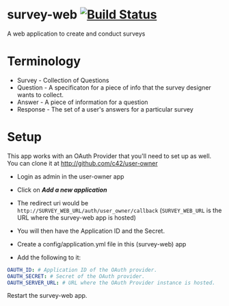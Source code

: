 survey-web [![Build Status](https://secure.travis-ci.org/c42/survey-web.png)](http://travis-ci.org/c42/survey-web)
==========

A web application to create and conduct surveys

Terminology
===========

- Survey   - Collection of Questions
- Question - A specificaton for a piece of info that the survey designer wants to collect.
- Answer   - A piece of information for a question
- Response - The set of a user's answers for a particular survey

Setup
=====

This app works with an OAuth Provider that you'll need to set up as well.
You can clone it at http://github.com/c42/user-owner

- Login as admin in the user-owner app
- Click on ***Add a new application***
- The redirect uri would be `http://SURVEY_WEB_URL/auth/user_owner/callback` (`SURVEY_WEB_URL` is the URL where the survey-web app is hosted)
- You will then have the Application ID and the Secret.
- Create a config/application.yml file in this (survey-web) app

- Add the following to it:

```yaml
OAUTH_ID: # Application ID of the OAuth provider.
OAUTH_SECRET: # Secret of the OAuth provider.
OAUTH_SERVER_URL: # URL where the OAuth Provider instance is hosted.
```
Restart the survey-web app.